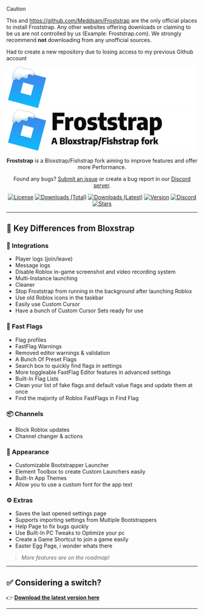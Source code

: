 > [!CAUTION]
> This and https://github.com/Meddsam/Froststrap are the only official places to install Froststrap. Any other websites offering downloads or claiming to be us are not controlled by us (Example: Froststrap.com). We strongly recommend **not** downloading from any unofficial sources.
>
> Had to create a new repository due to losing access to my previous Github account

<p align="center">
    <img src="https://github.com/RealMeddsam/Froststrap/raw/main/Images/Bloxstrap-full-dark.png#gh-dark-mode-only" width="700">
    <img src="https://github.com/RealMeddsam/Froststrap/raw/main/Images/Bloxstrap-full-light.png#gh-light-mode-only" width="700">
</p>

<div align="center">

**Froststrap** is a Bloxstrap/Fishstrap fork aiming to improve features and offer more Performance.

Found any bugs? [Submit an issue](https://github.com/RealMeddsam/Froststrap/issues/new/choose) or create a bug report in our [Discord server](https://discord.gg/KdR9vpRcUN).

[![License][badge-repo-license]][repo-license]
[![Downloads (Total)][badge-repo-downloads-total]][repo-releases]
[![Downloads (Latest)][badge-repo-downloads]][repo-releases]
[![Version][badge-repo-latest]][repo-latest]
[![Discord][badge-discord]][discord-invite]
[![Stars][badge-repo-stars]][repo-stargazer]

</div>

---

## 🔧 Key Differences from Bloxstrap

### 🧩 Integrations
- Player logs (join/leave)
- Message logs
- Disable Roblox in-game screenshot and video recording system
- Multi-Instance launching
- Cleaner
- Stop Froststrap from running in the background after launching Roblox
- Use old Roblox icons in the taskbar
- Easily use Custom Cursor
- Have a bunch of Custom Cursor Sets ready for use

### 🚩 Fast Flags
- Flag profiles
- FastFlag Warnings
- Removed editor warnings & validation
- A Bunch Of Preset Flags
- Search box to quickly find flags in settings
- More toggleable FastFlag Editor features in advanced settings
- Built-In Flag Lists
- Clean your list of fake flags and default value flags and update them at once
- Find the majority of Roblox FastFlags in Find Flag

### 📦 Channels
- Block Roblox updates
- Channel changer & actions

### 🎨 Appearance
- Customizable Bootstrapper Launcher
- Element Toolbox to create Custom Launchers easily
- Built-In App Themes
- Allow you to use a custom font for the app text

### ⚙️ Extras
- Saves the last opened settings page
- Supports importing settings from Multiple Bootstrappers
- Help Page to fix bugs quickly
- Use Built-In PC Tweaks to Optimize your pc
- Create a Game Shortcut to join a game easily
- Easter Egg Page, i wonder whats there

> *More features are on the roadmap!*

---

## ✅ Considering a switch?
👉 [**Download the latest version here**][repo-latest]

---

<!-- Badge Definitions -->
[badge-repo-license]:    https://img.shields.io/github/license/RealMeddsam/Froststrap?style=flat-square&color=37add9
[badge-repo-downloads]:  https://img.shields.io/github/downloads/RealMeddsam/Froststrap/latest/total?style=flat-square&color=37add9
[badge-repo-downloads-total]: https://img.shields.io/github/downloads/RealMeddsam/Froststrap/total?style=flat-square&color=37add9
[badge-repo-latest]:     https://img.shields.io/github/v/release/RealMeddsam/Froststrap?style=flat-square&color=37add9
[badge-repo-stars]:      https://img.shields.io/github/stars/RealMeddsam/Froststrap?style=flat-square&color=37add9
[badge-discord]:         https://img.shields.io/discord/1364660238963179520?style=flat-square&logo=discord&logoColor=white&label=discord&color=37add9

[repo-license]:  https://github.com/RealMeddsam/Froststrap/blob/main/LICENSE
[repo-actions]:  https://github.com/RealMeddsam/Froststrap/actions
[repo-releases]: https://github.com/RealMeddsam/Froststrap/releases
[repo-latest]:   https://github.com/RealMeddsam/Froststrap/releases/latest
[repo-stargazer]:   https://github.com/RealMeddsam/Froststrap/stargazers

[discord-invite]:  https://discord.gg/KdR9vpRcUN
